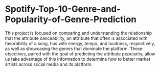 # Spotify-Top-10-Genre-and-Popularity-of-Genre-Prediction
This project is focused on comparing and understanding the relationship that the attribute danceability, an attribute that often is associated with favorability of a song, has with energy, tempo, and loudness, respectively, as well as showcasing the genres that dominate the platform. These objectives, paired with the goal of predicting the attribute popularity, allow us take advantage of this information to determine how to better market artists across social media and its platform.
